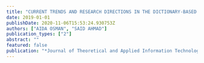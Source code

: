 ```yaml
---
title: "CURRENT TRENDS AND RESEARCH DIRECTIONS IN THE DICTIONARY-BASED APPROACH FOR SENTIMENT LEXICON GENERATION: A SURVEY"
date: 2019-01-01
publishDate: 2020-11-06T15:53:24.930753Z
authors: ["AIDA OSMAN", "SAID AHMAD"]
publication_types: ["2"]
abstract: ""
featured: false
publication: "*Journal of Theoretical and Applied Information Technology*"
---
```


